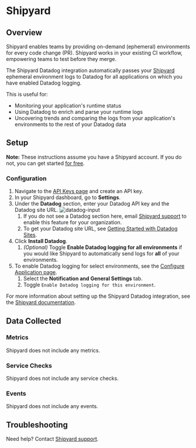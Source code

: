 # Shipyard

## Overview

Shipyard enables teams by providing on-demand (ephemeral) environments for every code change (PR). Shipyard works in your existing CI workflow, empowering teams to test before they merge.

The Shipyard Datadog integration automatically passes your [Shipyard][1] ephemeral environment logs to Datadog for all applications on which you have enabled Datadog logging.

This is useful for: 

- Monitoring your application's runtime status
- Using Datadog to enrich and parse your runtime logs
- Uncovering trends and comparing the logs from your application's environments to the rest of your Datadog data

## Setup

**Note:** These instructions assume you have a Shipyard account. If you do not, you can get started [for free][2].

### Configuration

1. Navigate to the [API Keys page][5] and create an API key.
2. In your Shipyard dashboard, go to **Settings**. 
3. Under the **Datadog** section, enter your Datadog API key and the Datadog site URL.
   ![datadog-input][6]
   1. If you do not see a Datadog section here, email [Shipyard support][3] to enable this feature for your organization.
   2. To get your Datadog site URL, see [Getting Started with Datadog Sites][4].
4. Click **Install Datadog**.
   1. *(Optional)* Toggle **Enable Datadog logging for all environments** if you would like Shipyard to automatically send logs for **all** of your environments.
5. To enable Datadog logging for select environments, see the [Configure Application page][10]. 
   1. Select the **Notification and General Settings** tab. 
   2. Toggle `Enable Datadog logging for this environment`.

For more information about setting up the Shipyard Datadog integration, see the [Shipyard documentation][7]. 

## Data Collected

### Metrics

Shipyard does not include any metrics.

### Service Checks

Shipyard does not include any service checks.

### Events

Shipyard does not include any events.

## Troubleshooting

Need help? Contact [Shipyard support][3].

[1]: https://shipyard.build/
[2]: https://shipyard.build/signup
[3]: mailto:support@shipyard.build
[4]: https://docs.datadoghq.com/getting_started/site/#access-the-datadog-site
[5]: https://app.datadoghq.com/organization-settings/api-keys
[6]: https://raw.githubusercontent.com/mesmith027/DataDog-integrations-extras/shipyard-integration/shipyard/images/datadog-input.png
[7]: https://docs.shipyard.build/docs/integrations/#send-logs-to-datadog
[8]: https://www.datadoghq.com/solutions/log-analysis-and-correlation/
[9]: https://www.datadoghq.com/solutions/shift-left-testing/
[10]: https://docs.shipyard.build/docs/config
